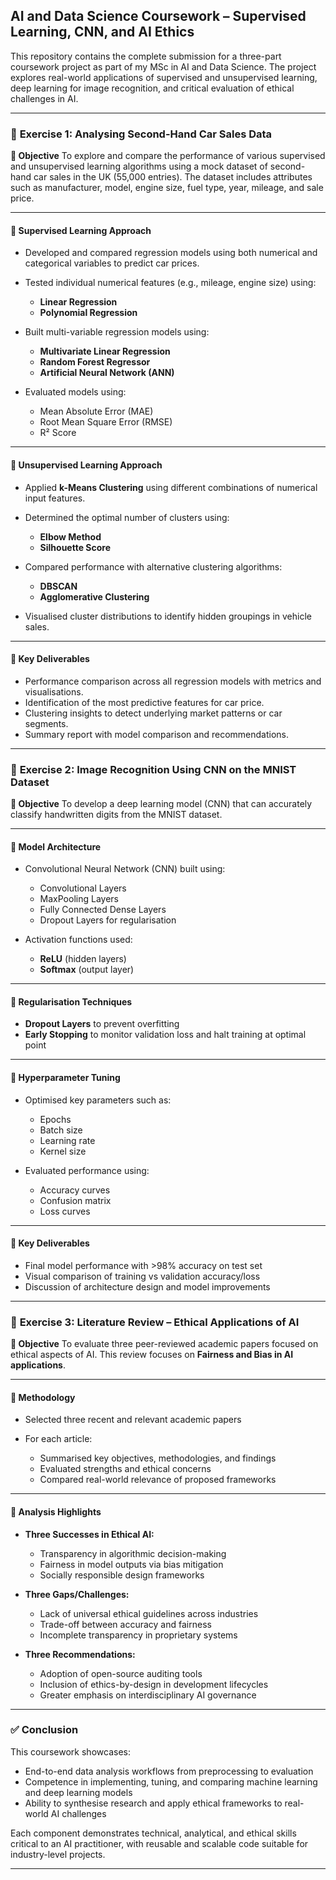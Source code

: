 
## **AI and Data Science Coursework – Supervised Learning, CNN, and AI Ethics**

This repository contains the complete submission for a three-part coursework project as part of my MSc in AI and Data Science. The project explores real-world applications of supervised and unsupervised learning, deep learning for image recognition, and critical evaluation of ethical challenges in AI.

---

### 📘 **Exercise 1: Analysing Second-Hand Car Sales Data**

**📝 Objective**
To explore and compare the performance of various supervised and unsupervised learning algorithms using a mock dataset of second-hand car sales in the UK (55,000 entries). The dataset includes attributes such as manufacturer, model, engine size, fuel type, year, mileage, and sale price.

---

#### 🔹 **Supervised Learning Approach**

* Developed and compared regression models using both numerical and categorical variables to predict car prices.
* Tested individual numerical features (e.g., mileage, engine size) using:

  * **Linear Regression**
  * **Polynomial Regression**
* Built multi-variable regression models using:

  * **Multivariate Linear Regression**
  * **Random Forest Regressor**
  * **Artificial Neural Network (ANN)**
* Evaluated models using:

  * Mean Absolute Error (MAE)
  * Root Mean Square Error (RMSE)
  * R² Score

---

#### 🔹 **Unsupervised Learning Approach**

* Applied **k-Means Clustering** using different combinations of numerical input features.
* Determined the optimal number of clusters using:

  * **Elbow Method**
  * **Silhouette Score**
* Compared performance with alternative clustering algorithms:

  * **DBSCAN**
  * **Agglomerative Clustering**
* Visualised cluster distributions to identify hidden groupings in vehicle sales.

---

#### 📌 **Key Deliverables**

* Performance comparison across all regression models with metrics and visualisations.
* Identification of the most predictive features for car price.
* Clustering insights to detect underlying market patterns or car segments.
* Summary report with model comparison and recommendations.

---

### 📗 **Exercise 2: Image Recognition Using CNN on the MNIST Dataset**

**📝 Objective**
To develop a deep learning model (CNN) that can accurately classify handwritten digits from the MNIST dataset.

---

#### 🔹 **Model Architecture**

* Convolutional Neural Network (CNN) built using:

  * Convolutional Layers
  * MaxPooling Layers
  * Fully Connected Dense Layers
  * Dropout Layers for regularisation
* Activation functions used:

  * **ReLU** (hidden layers)
  * **Softmax** (output layer)

---

#### 🔹 **Regularisation Techniques**

* **Dropout Layers** to prevent overfitting
* **Early Stopping** to monitor validation loss and halt training at optimal point

---

#### 🔹 **Hyperparameter Tuning**

* Optimised key parameters such as:

  * Epochs
  * Batch size
  * Learning rate
  * Kernel size
* Evaluated performance using:

  * Accuracy curves
  * Confusion matrix
  * Loss curves

---

#### 📌 **Key Deliverables**

* Final model performance with >98% accuracy on test set
* Visual comparison of training vs validation accuracy/loss
* Discussion of architecture design and model improvements

---

### 📙 **Exercise 3: Literature Review – Ethical Applications of AI**

**📝 Objective**
To evaluate three peer-reviewed academic papers focused on ethical aspects of AI. This review focuses on **Fairness and Bias in AI applications**.

---

#### 🔹 **Methodology**

* Selected three recent and relevant academic papers
* For each article:

  * Summarised key objectives, methodologies, and findings
  * Evaluated strengths and ethical concerns
  * Compared real-world relevance of proposed frameworks

---

#### 🔹 **Analysis Highlights**

* **Three Successes in Ethical AI:**

  * Transparency in algorithmic decision-making
  * Fairness in model outputs via bias mitigation
  * Socially responsible design frameworks

* **Three Gaps/Challenges:**

  * Lack of universal ethical guidelines across industries
  * Trade-off between accuracy and fairness
  * Incomplete transparency in proprietary systems

* **Three Recommendations:**

  * Adoption of open-source auditing tools
  * Inclusion of ethics-by-design in development lifecycles
  * Greater emphasis on interdisciplinary AI governance

---

### ✅ **Conclusion**

This coursework showcases:

* End-to-end data analysis workflows from preprocessing to evaluation
* Competence in implementing, tuning, and comparing machine learning and deep learning models
* Ability to synthesise research and apply ethical frameworks to real-world AI challenges

Each component demonstrates technical, analytical, and ethical skills critical to an AI practitioner, with reusable and scalable code suitable for industry-level projects.

---


